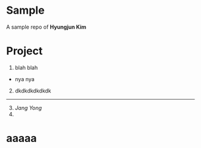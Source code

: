 Sample
======

A sample repo of **Hyungjun Kim**


Project
=======

1. blah blah
  - nya nya

2. dkdkdkdkdkdk
  - - - -

3. *Jang Yong*
4. 
  

aaaaa
=====
